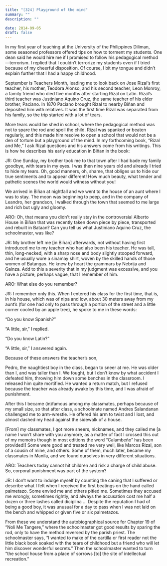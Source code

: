 ```yaml
---
title: "[324] Playground of the mind"
summary: ""
description: ""

date: 2014-09-05
draft: false
---
```


In my first year of teaching at the University of the Philippines Diliman, some seasoned professors offered tips on how to torment my students. One dean said he would hire me if I promised to follow his pedagogical method—terrorism. I replied that I couldn’t terrorize my students even if I tried because of my cheerful disposition. Of course, I bit my tongue and didn’t explain further that I had a happy childhood.

September is Teachers Month, leading me to look back on Jose Rizal’s first teacher, his mother, Teodora Alonso, and his second teacher, Leon Monroy, a family friend who died five months after starting Rizal on Latin. Rizal’s third teacher was Justiniano Aquino Cruz, the same teacher of his elder brother, Paciano. In 1870 Paciano brought Rizal to nearby Biñan and deposited him with relatives. It was the first time Rizal was separated from his family, so the trip started with a lot of tears.

More tears would be shed in school, where the pedagogical method was not to spare the rod and spoil the child. Rizal was spanked or beaten regularly, and this made him resolve to open a school that would not be a den of torture but a playground of the mind. In my forthcoming book, “Rizal and Me,” I ask Rizal questions and his answers come from his writings. This is how he describes his early education in Biñan in the book:

JR: One Sunday, my brother took me to that town after I had bade my family goodbye, with tears in my eyes. I was then nine years old and already I tried to hide my tears. Oh, good manners, oh, shame, that obliges us to hide our true sentiments and to appear different! How much beauty, what tender and pathetic scenes the world would witness without you!

We arrived in Biñan at nightfall and we went to the house of an aunt where I was to stay. The moon was beginning to peep, and in the company of Leandro, her grandson, I walked through the town that seemed to me large and rich but ugly and gloomy.

ARO: Oh, that means you didn’t really stay in the controversial Alberto House in Biñan that was recently taken down piece by piece, transported and rebuilt in Bataan? Can you tell us what Justiniano Aquino Cruz, the schoolmaster, was like?

JR: My brother left me [in Biñan] afterwards, not without having first introduced me to my teacher who had also been his teacher. He was tall, thin, long-necked, with a sharp nose and body slightly stooped forward, and he usually wore a sinamay shirt, woven by the skilled hands of those women of Batangas. He knew by heart the grammars by Nebrija and Gainza. Add to this a severity that in my judgment was excessive, and you have a picture, perhaps vague, that I remember of him.

ARO: What else do you remember?

JR: I remember only this. When I entered his class for the first time, that is, in his house, which was of  nipa  and low, about 30 meters away from my aunt’s (for one had only to pass through a portion of the street and a little corner cooled by an apple tree), he spoke to me in these words:

“Do you know Spanish?”

“A little, sir,” I replied.

“Do you know Latin?”

“A little, sir,” I answered again.

Because of these answers the teacher’s son,

Pedro, the naughtiest boy in the class, began to sneer at me. He was older than I, and was taller than I. We fought, but I don’t know by what accident I defeated him, throwing him down some benches in the classroom. I released him quite mortified. He wanted a return match, but I refused because the teacher was already awake by this time, and I was afraid of punishment.

After this I became (in)famous among my classmates, perhaps because of my small size, so that after class, a schoolmate named Andres Salandanan challenged me to arm-wrestle. He offered his arm to twist and I lost, and almost dashed my head against the sidewalk of a house.

[From] my classmates, I got more sneers, nicknames, and they called me [a name I won’t share with you anymore, as a matter of fact I crossed this out of my memoirs though in most editions the word “Calambeño” has been provided!] Some were good and treated me very well, like Marcos Rizal, son of a cousin of mine, and others. Some of them, much later, became my classmates in Manila, and we found ourselves in very different situations.

ARO: Teachers today cannot hit children and risk a charge of child abuse. So, corporal punishment was part of the system?

JR: I don’t want to indulge myself by counting the caning that I suffered or describe what I felt when I received the first beatings on the hand called palmetazo.  Some envied me and others pitied me. Sometimes they accused me wrongly, sometimes rightly, and always the accusation cost me half a dozen or three lashes called diciplina … Despite the reputation I had of being a good boy, it was unusual for a day to pass when I was not laid on the bench and whipped or given five or six palmetazos.

From these we understand the autobiographical source for Chapter 19 of “Noli Me Tangere,” where the schoolmaster got good results by sparing the rod, only to have the method reversed by the parish priest. The schoolmaster says, “I wanted to make of the cartilla or first reader not the little black book soaked with the tears of childhood but a friend who will let him discover wonderful secrets.” Then the schoolmaster wanted to turn “the school house from a place of sorrows [to] the site of intellectual recreation.”
